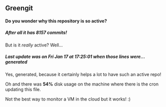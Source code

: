 ## Greengit

#### Do you wonder why this repository is so active?

##### After all it has 8157 commits!

But is it *really* active? Well...

##### Last update was on Fri Jan 17 at 17:25:01 when those lines were... generated

Yes, generated, because it certainly helps a lot to have such an active repo!

Oh and there was **54%** disk usage on the machine
where there is the cron updating this file.

Not the best way to monitor a VM in the cloud but it works! :)
